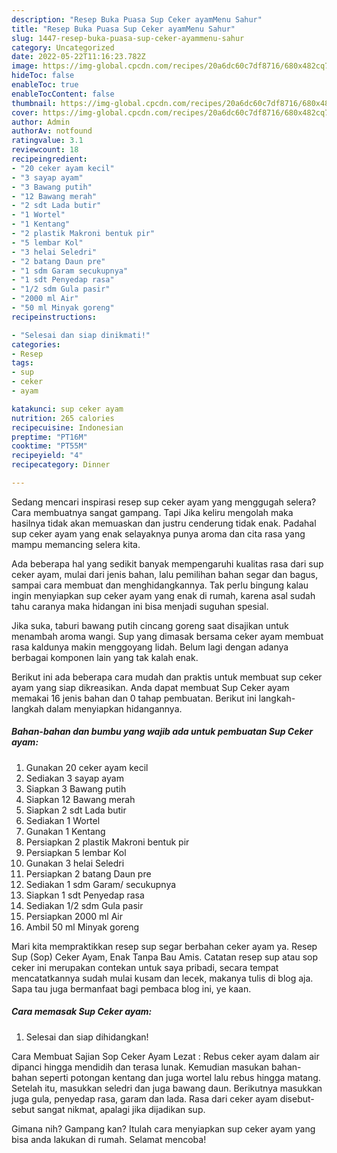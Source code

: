 ```yaml
---
description: "Resep Buka Puasa Sup Ceker ayamMenu Sahur"
title: "Resep Buka Puasa Sup Ceker ayamMenu Sahur"
slug: 1447-resep-buka-puasa-sup-ceker-ayammenu-sahur
category: Uncategorized
date: 2022-05-22T11:16:23.782Z
image: https://img-global.cpcdn.com/recipes/20a6dc60c7df8716/680x482cq70/sup-ceker-ayam-foto-resep-utama.jpg
hideToc: false
enableToc: true
enableTocContent: false
thumbnail: https://img-global.cpcdn.com/recipes/20a6dc60c7df8716/680x482cq70/sup-ceker-ayam-foto-resep-utama.jpg
cover: https://img-global.cpcdn.com/recipes/20a6dc60c7df8716/680x482cq70/sup-ceker-ayam-foto-resep-utama.jpg
author: Admin
authorAv: notfound
ratingvalue: 3.1
reviewcount: 18
recipeingredient:
- "20 ceker ayam kecil"
- "3 sayap ayam"
- "3 Bawang putih"
- "12 Bawang merah"
- "2 sdt Lada butir"
- "1 Wortel"
- "1 Kentang"
- "2 plastik Makroni bentuk pir"
- "5 lembar Kol"
- "3 helai Seledri"
- "2 batang Daun pre"
- "1 sdm Garam secukupnya"
- "1 sdt Penyedap rasa"
- "1/2 sdm Gula pasir"
- "2000 ml Air"
- "50 ml Minyak goreng"
recipeinstructions:

- "Selesai dan siap dinikmati!"
categories:
- Resep
tags:
- sup
- ceker
- ayam

katakunci: sup ceker ayam 
nutrition: 265 calories
recipecuisine: Indonesian
preptime: "PT16M"
cooktime: "PT55M"
recipeyield: "4"
recipecategory: Dinner

---
```



Sedang mencari inspirasi resep sup ceker ayam yang menggugah selera? Cara membuatnya sangat gampang. Tapi Jika keliru mengolah maka hasilnya tidak akan memuaskan dan justru cenderung tidak enak. Padahal sup ceker ayam yang enak selayaknya punya aroma dan cita rasa yang mampu memancing selera kita.


Ada beberapa hal yang sedikit banyak mempengaruhi kualitas rasa dari sup ceker ayam, mulai dari jenis bahan, lalu pemilihan bahan segar dan bagus, sampai cara membuat dan menghidangkannya. Tak perlu bingung kalau ingin menyiapkan sup ceker ayam yang enak di rumah, karena asal sudah tahu caranya maka hidangan ini bisa menjadi suguhan spesial.

Jika suka, taburi bawang putih cincang goreng saat disajikan untuk menambah aroma wangi. Sup yang dimasak bersama ceker ayam membuat rasa kaldunya makin menggoyang lidah. Belum lagi dengan adanya berbagai komponen lain yang tak kalah enak.


Berikut ini ada beberapa cara mudah dan praktis untuk membuat sup ceker ayam yang siap dikreasikan. Anda dapat membuat Sup Ceker ayam memakai 16 jenis bahan dan 0 tahap pembuatan. Berikut ini langkah-langkah dalam menyiapkan hidangannya.

<!--inarticleads1-->

##### Bahan-bahan dan bumbu yang wajib ada untuk pembuatan Sup Ceker ayam:

1. Gunakan 20 ceker ayam kecil
1. Sediakan 3 sayap ayam
1. Siapkan 3 Bawang putih
1. Siapkan 12 Bawang merah
1. Siapkan 2 sdt Lada butir
1. Sediakan 1 Wortel
1. Gunakan 1 Kentang
1. Persiapkan 2 plastik Makroni bentuk pir
1. Persiapkan 5 lembar Kol
1. Gunakan 3 helai Seledri
1. Persiapkan 2 batang Daun pre
1. Sediakan 1 sdm Garam/ secukupnya
1. Siapkan 1 sdt Penyedap rasa
1. Sediakan 1/2 sdm Gula pasir
1. Persiapkan 2000 ml Air
1. Ambil 50 ml Minyak goreng


Mari kita mempraktikkan resep sup segar berbahan ceker ayam ya. Resep Sup (Sop) Ceker Ayam, Enak Tanpa Bau Amis. Catatan resep sup atau sop ceker ini merupakan contekan untuk saya pribadi, secara tempat mencatatkannya sudah mulai kusam dan lecek, makanya tulis di blog aja. Sapa tau juga bermanfaat bagi pembaca blog ini, ye kaan. 

<!--inarticleads2-->

##### Cara memasak Sup Ceker ayam:


1. Selesai dan siap dihidangkan!

Cara Membuat Sajian Sop Ceker Ayam Lezat : Rebus ceker ayam dalam air dipanci hingga mendidih dan terasa lunak. Kemudian masukan bahan-bahan seperti potongan kentang dan juga wortel lalu rebus hingga matang. Setelah itu, masukkan seledri dan juga bawang daun. Berikutnya masukkan juga gula, penyedap rasa, garam dan lada. Rasa dari ceker ayam disebut-sebut sangat nikmat, apalagi jika dijadikan sup. 

Gimana nih? Gampang kan? Itulah cara menyiapkan sup ceker ayam yang bisa anda lakukan di rumah. Selamat mencoba!
